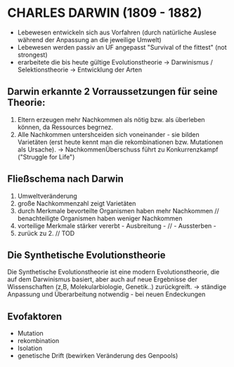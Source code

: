 # CHARLES DARWIN (1809 - 1882)

- Lebewesen entwickeln sich aus Vorfahren (durch natürliche Auslese während der Anpassung an die jeweilige Umwelt)
- Lebewesen werden passiv an UF angepasst "Survival of the fittest" (not strongest)
- erarbeitete die bis heute gültige Evolutionstheorie -> Darwinismus / Selektionstheorie
-> Entwicklung der Arten

## Darwin erkannte 2 Vorraussetzungen für seine Theorie:

1. Eltern erzeugen mehr Nachkommen als nötig bzw. als überleben können, da Ressources begrnez.
2. Alle Nachkommen untershceiden sich voneinander - sie bilden Varietäten (erst heute kennt man die rekombinationen bzw. Mutationen als Ursache).
-> NachkommenÜberschuss führt zu Konkurrenzkampf ("Struggle for Life")

## Fließschema nach Darwin
1. Umweltveränderung
2. große Nachkommenzahl zeigt Varietäten
3. durch Merkmale bevorteilte Organismen haben mehr Nachkommen // benachteiligte Organismen haben weniger Nachkommen
4. vorteilige Merkmale stärker vererbt - Ausbreitung - // - Aussterben -
5. zurück zu 2. // TOD

## Die Synthetische Evolutionstheorie

Die Synthetische Evolutionstheorie ist eine modern Evolutionstheorie, die auf dem Darwinismus basiert, aber auch auf neue Ergebnisse der Wissenschaften (z,B, Molekularbiologie, Genetik..) zurückgreift.
-> ständige Anpassung und Überarbeitung notwendig - bei neuen Endeckungen

## Evofaktoren

- Mutation
- rekombination
- Isolation
- genetische Drift
(bewirken Veränderung des Genpools)
